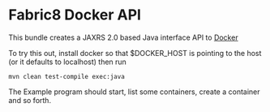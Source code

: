 Fabric8 Docker API
==================

This bundle creates a JAXRS 2.0 based Java interface API to [Docker](http://docker.io/)

To try this out, install docker so that $DOCKER_HOST is pointing to the host (or it defaults to localhost) then run

    mvn clean test-compile exec:java

The Example program should start, list some containers, create a container and so forth.